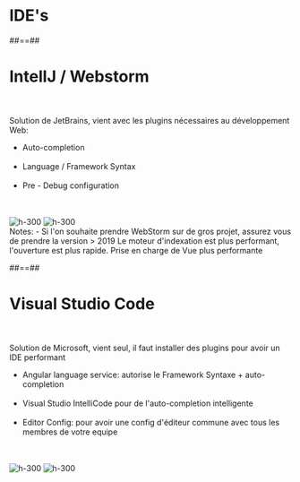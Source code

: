 <!-- .slide: class="transition-white sfeir-bg-blue" -->

# IDE's

##==##

<!-- .slide: class="sfeir-basic-slide" -->

# IntellJ / Webstorm

<br><br>
Solution de JetBrains, vient avec les plugins nécessaires au développement Web:<br>

<ul>
    <li>Auto-completion</li><br>
    <li>Language / Framework Syntax</li><br>
    <li>Pre - Debug configuration</li>
</ul>
<br><br>
<div class="flex-row">
    <img alt="h-300" src="assets/images/school/basics/WebStorm_logo.png"/>
    <img alt="h-300" src="assets/images/school/basics/IntelliJ_IDEA_Logo.png" />
</div>
Notes:
- Si l'on souhaite prendre WebStorm sur de gros projet, assurez vous de prendre la version > 2019
Le moteur d'indexation est plus performant, l'ouverture est plus rapide. Prise en charge de Vue plus performante

##==##

<!-- .slide: class="sfeir-basic-slide" -->

# Visual Studio Code

<br><br>
Solution de Microsoft, vient seul, il faut installer des plugins pour avoir un IDE performant

<ul>
    <li>Angular language service: autorise le Framework Syntaxe + auto-completion</li><br>
    <li>Visual Studio IntelliCode pour de l'auto-completion intelligente</li><br>
    <li>Editor Config: pour avoir une config d'éditeur commune avec tous les membres de votre equipe</li><br>
</ul>
<br>
<div class="flex-row">
    <img alt="h-300" src="assets/images/school/basics/vscode.svg" />
    <img alt="h-300" src="assets/images/school/basics/editor_config.png" />
</div>
